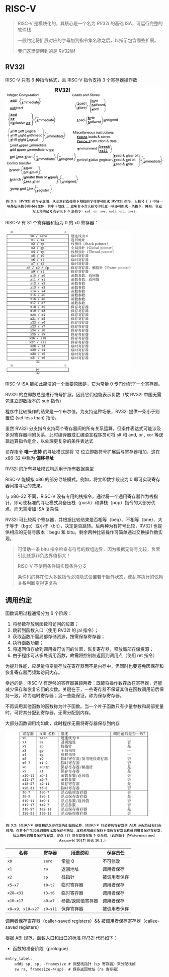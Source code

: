 # RISC-V

> RISC-V 是模块化的，其核心是一个名为 $RV\mathcal{32}I$ 的基础 ISA，可运行完整的软件栈
>
> 一般约定将扩展对应的字母加到指令集名称之后，以指示包含哪些扩展。
>
> 我们这里使用到的是 $RV\mathcal{32}IM$

## RV32I

RISC-V 只有 6 种指令格式，且 RISC-V 指令支持 3 个寄存器操作数

<img src="./img/rv32i-inst.png" width=600/>

RISC-V 有 31 个寄存器和恒为 0 的 x0 寄存器：

<img src="./img/rv32i-reg.png" width=400/>

RISC-V ISA 能如此简洁的一个重要原因是，它为常量 0 专门分配了一个寄存器。

RV32I 的立即数总是进行符号扩展，因此它们也能表示负数（故 RV32I 中国无需包含立即数版本的 sub 指令）

程序中比较操作的结果是一个布尔值。为支持这种场景，RV32I 提供一条小于则置位 (set less than) 指令。

虽然 RV32I 分支指令支持两个寄存器间的所有关系运算，但条件表达式可能涉及多对寄存器间的关系，此时编译器或汇编语言程序员可将 slt 和 and, or , xor 等逻辑运算指令组合，以处理更复杂的条件表达式

访存指令 **唯一支持** 的寻址模式是将 12 位立即数符号扩展后与寄存器相加，这在 x86-32 中称为 **偏移寻址**

RV32I 的所有寻址模式均适用于所有数据类型

RISC-V 能模拟 x86 的部分寻址模式，例如，将立即数字段设为 0 即可实现寄存器间接寻址的效果。

与 x86-32 不同，RISC-V 没有专用的栈指令，通过将一个通用寄存器作为栈指针，即可使标准的寻址模式具备压栈（push）和弹栈（pop）指令的大部分优点，而无需增加 ISA 复杂性

RV32I 可比较两个寄存器，并根据比较结果是否相等（beq）、不相等（bne）、大于等于（bge）或小于（blt），决定是否跳转。后两种为有符号比较，RV32I 也提供相应的无符号版本：begu 和 bltu。剩余两种比较操作可简单通过交换操作数实现。

> 可借助一条 bltu 指令检查有符号的数组边界，因为根据无符号比较，负索引比任意非负边界值都大！
>
> RISC-V 不使用条件码实现条件分支
>
> 条件码的存在使大多数指令必须隐式设置若干额外状态，使乱序执行的依赖关系判断变得更复杂

## 调用约定

函数调用过程通常分为 6 个阶段：

1. 将参数存放到函数可访问的位置；
2. 跳转到函数入口（使用 RV32I 的 jal 指令）；
3. 获取函数所需局部存储资源，按需保存寄存器；
4. 执行函数功能；
5. 将返回值存放到调用者可访问的位置，恢复寄存器，释放局部存储资源；
6. 由于程序可从多处调用函数，故需将控制权返回到调用点（使用 ret 指令）

为提升性能，应尽量将变量存放在寄存器而不是内存中，但同时也要避免因保存和恢复寄存器而频繁访问内存。

幸运的是，RISC-V 有足够的寄存器兼顾两者：既能将操作数存放在寄存器，还能减少保存和恢复它们的次数。关键在于，一些寄存器不保证其值在函数调用前后保持一致，称为临时寄存器；另一些能保证，称为保存寄存器。

不再调用其他函数的函数称为叶子函数。当一个叶子函数只有少量参数和局部变量时，可将其分配到寄存器，无需分配到内存。

大部分函数调用均如此，此时程序无需将寄存器保存到内存

<img src="./img/reg_assembly_mnemonic.png" width=500/>

| 名称               | 寄存器      | 用途说明      | 保存责任   |
| ---------------- | -------- | --------- | ------ |
| `x0`             | `zero`   | 常量 0      | 不可修改   |
| `x1`             | `ra`     | 返回地址      | 调用者保存  |
| `x2`             | `sp`     | 栈指针       | 被调用者保存 |
| `x5–x7`          | `t0–t2`  | 临时寄存器     | 调用者保存  |
| `x28–x31`        | `t3–t6`  | 临时寄存器     | 调用者保存  |
| `x10–x17`        | `a0–a7`  | 参数/返回值寄存器 | 调用者保存  |
| `x8–x9, x18–x27` | `s0–s11` | 保存寄存器     | 被调用者保存 |

调用者保存寄存器（caller-saved registers）&& 被调用者保存寄存器（callee-saved registers）

根据 ABI 规范，函数入口和出口的标准 RV32I 代码如下：

- 函数的准备阶段（prologue）

```riscv
entry_label:
    addi sp, sp, -framesize # 调整栈指针（sp 寄存器）来分配栈帧
    sw ra, framesize-4(sp)  # 保存返回地址（ra 寄存器）
```
